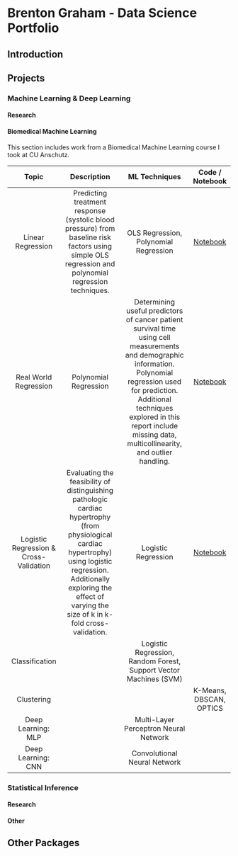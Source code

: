 # Brenton Graham - Data Science Portfolio

## Introduction  


## Projects  
### Machine Learning & Deep Learning
#### Research  


#### Biomedical Machine Learning  
This section includes work from a Biomedical Machine Learning course I took at CU Anschutz.

| Topic | Description | ML Techniques | Code / Notebook |
| :---: | :---: | :---: | :---: | 
| Linear Regression | Predicting treatment response (systolic blood pressure) from baseline risk factors using simple OLS regression and polynomial regression techniques. | OLS Regression, Polynomial Regression | [Notebook](https://github.com/BrentonGraham/biomedical-ml-anschutz/blob/main/1.%20Linear%20Regression/LinearRegression.ipynb) |
| Real World Regression | Polynomial Regression | Determining useful predictors of cancer patient survival time using cell measurements and demographic information. Polynomial regression used for prediction. Additional techniques explored in this report include missing data, multicollinearity, and outlier handling. | [Notebook](https://github.com/BrentonGraham/biomedical-ml-anschutz/blob/main/2.%20Real%20World%20Regression/RealWorldRegression.ipynb) |
| Logistic Regression & Cross-Validation | Evaluating the feasibility of distinguishing pathologic cardiac hypertrophy (from physiological cardiac hypertrophy) using logistic regression. Additionally exploring the effect of varying the size of k in k-fold cross-validation. | Logistic Regression | [Notebook](https://github.com/BrentonGraham/biomedical-ml-anschutz/blob/main/3.%20Logistic%20Regression%20%26%20Cross-Validation/LogisticRegression%26CrossValidation.ipynb) |
| Classification |  | Logistic Regression, Random Forest, Support Vector Machines (SVM) |  |
| Clustering |  |  | K-Means, DBSCAN, OPTICS |  |
| Deep Learning: MLP |  | Multi-Layer Perceptron Neural Network |  |
| Deep Learning: CNN |  | Convolutional Neural Network |  |

### Statistical Inference
#### Research


#### Other


## Other Packages


